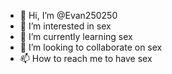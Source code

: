 - 👋 Hi, I’m @Evan250250
- 👀 I’m interested in sex
- 🌱 I’m currently learning sex
- 💞️ I’m looking to collaborate on sex
- 📫 How to reach me to have sex

<!---
Evan250250/Evan250250 is a ✨ special ✨ repository because its `README.md` (this file) appears on your GitHub profile.
You can click the Preview link to take a look at your changes.
--->
